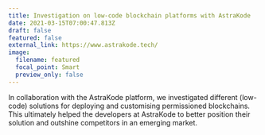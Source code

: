 ```yaml
---
title: Investigation on low-code blockchain platforms with AstraKode
date: 2021-03-15T07:00:47.813Z
draft: false
featured: false
external_link: https://www.astrakode.tech/
image:
  filename: featured
  focal_point: Smart
  preview_only: false
---
```

In collaboration with the AstraKode platform, we investigated different (low-code) solutions for deploying and customising permissioned blockchains. This ultimately helped the developers at AstraKode to better position their solution and outshine competitors in an emerging market.